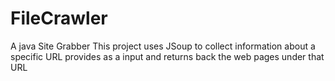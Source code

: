 # FileCrawler
A java Site Grabber
This project uses JSoup to collect information about a specific URL provides as a input and returns back the web pages under that URL
